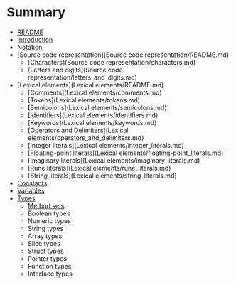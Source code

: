 # Summary

* [README](README.md)
* [Introduction](Introduction/README.md)
* [Notation](Notation/README.md)
* [Source code representation](Source code representation/README.md)
   * [Characters](Source code representation/characters.md)
   * [Letters and digits](Source code representation/letters_and_digits.md)
* [Lexical elements](Lexical elements/README.md)
   * [Comments](Lexical elements/comments.md)
   * [Tokens](Lexical elements/tokens.md)
   * [Semicolons](Lexical elements/semicolons.md)
   * [Identifiers](Lexical elements/identifiers.md)
   * [Keywords](Lexical elements/keywords.md)
   * [Operators and Delimiters](Lexical elements/operators_and_delimiters.md)
   * [Integer literals](Lexical elements/integer_literals.md)
   * [Floating-point literals](Lexical elements/floating-point_literals.md)
   * [Imaginary literals](Lexical elements/imaginary_literals.md)
   * [Rune literals](Lexical elements/rune_literals.md)
   * [String literals](Lexical elements/string_literals.md)
* [Constants](Constatns/README.md)
* [Variables](Variables/README.md)
* [Types](Types/README.md)
   * [Method sets](Types/method_sets.md)
   * Boolean types
   * Numeric types
   * String types
   * Array types
   * Slice types
   * Struct types
   * Pointer types
   * Function types
   * Interface types

